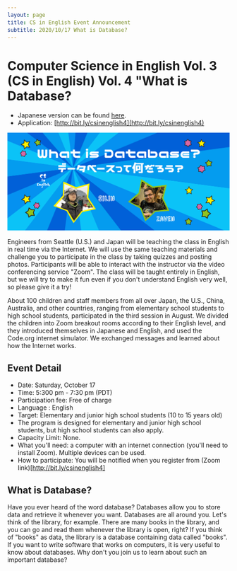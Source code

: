 ```yaml
---
layout: page
title: CS in English Event Announcement 
subtitle: 2020/10/17 What is Database?
---
```


# Computer Science in English Vol. 3 (CS in English) Vol. 4 "What is Database? 

- Japanese version can be found [here](https://kidscodeclub.jp/computer-science_20201018/).
- Application: [http://bit.ly/csinenglish4](http://bit.ly/csinenglish4)

![](/img/2020-10-17/banner20201018.jpg)

Engineers from Seattle (U.S.) and Japan will be teaching the class in English in real time via the Internet. We will use the same teaching materials and challenge you to participate in the class by taking quizzes and posting photos. Participants will be able to interact with the instructor via the video conferencing service "Zoom". The class will be taught entirely in English, but we will try to make it fun even if you don't understand English very well, so please give it a try!

About 100 children and staff members from all over Japan, the U.S., China, Australia, and other countries, ranging from elementary school students to high school students, participated in the third session in August. We divided the children into Zoom breakout rooms according to their English level, and they introduced themselves in Japanese and English, and used the Code.org internet simulator. We exchanged messages and learned about how the Internet works.

## Event Detail

- Date: Saturday, October 17
- Time: 5:300 pm - 7:30 pm (PDT)
- Participation fee: Free of charge
- Language : English
- Target: Elementary and junior high school students (10 to 15 years old)
- The program is designed for elementary and junior high school students, but high school students can also apply.
- Capacity Limit: None.
- What you'll need: a computer with an internet connection (you'll need to install Zoom). Multiple devices can be used.
- How to participate: You will be notified when you register from (Zoom link)[http://bit.ly/csinenglish4]

## What is Database?

Have you ever heard of the word database?
Databases allow you to store data and retrieve it whenever you want.
Databases are all around you.
Let's think of the library, for example.
There are many books in the library, and you can go and read them whenever the library is open, right?
If you think of "books" as data, the library is a database containing data called "books".
If you want to write software that works on computers, it is very useful to know about databases.
Why don't you join us to learn about such an important database?


